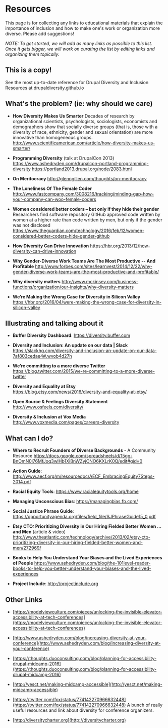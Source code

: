 # Resources

This page is for collecting any links to educational materials that explain the importance of inclusion and how to make one's work or organization more diverse. Please add suggestions!

_NOTE: To get started, we will add as many links as possible to this list. Once it gets bigger, we will work on curating the list by editing links and organizing them topically._

## This is a copy!

See the most up-to-date reference for Drupal Diversity and Inclusion Resources at drupaldiversity.github.io

## What's the problem? (ie: why should we care)

* **How Diversity Makes Us Smarter**
Decades of research by organizational scientists, psychologists, sociologists, economists and demographers show that socially diverse groups (that is, those with a diversity of race, ethnicity, gender and sexual orientation) are more innovative than homogeneous groups.
http://www.scientificamerican.com/article/how-diversity-makes-us-smarter/

* **Programming Diversity** (talk at DrupalCon 2013)
https://www.ashedryden.com/drupalcon-portland-programming-diversity
https://portland2013.drupal.org/node/2083.html

* **On Meritocracy** http://glenngillen.com/thoughts/on-meritocracy

* **The Loneliness Of The Female Coder** http://www.fastcompany.com/3008216/tracking/minding-gap-how-your-company-can-woo-female-coders

* **Women considered better coders – but only if they hide their gender**
Researchers find software repository GitHub approved code written by women at a higher rate than code written by men, but only if the gender was not disclosed
https://www.theguardian.com/technology/2016/feb/12/women-considered-better-coders-hide-gender-github

* **How Diversity Can Drive Innovation** https://hbr.org/2013/12/how-diversity-can-drive-innovation

* **Why Gender-Diverse Work Teams Are The Most Productive -- And Profitable** http://www.forbes.com/sites/learnvest/2014/12/22/why-gender-diverse-work-teams-are-the-most-productive-and-profitable/

* **Why diversity matters** http://www.mckinsey.com/business-functions/organization/our-insights/why-diversity-matters

* **We’re Making the Wrong Case for Diversity in Silicon Valley**
https://hbr.org/2016/04/were-making-the-wrong-case-for-diversity-in-silicon-valley

## Illustrating and talking about it

* **Buffer Diversity Dashboard**: https://diversity.buffer.com

* **Diversity and Inclusion: An update on our data | Slack**
https://slackhq.com/diversity-and-inclusion-an-update-on-our-data-7af803cedae4#.wvob4d27h

* **We’re committing to a more diverse Twitter**
https://blog.twitter.com/2015/we-re-committing-to-a-more-diverse-twitter

* **Diversity and Equality at Etsy**
https://blog.etsy.com/news/2016/diversity-and-equality-at-etsy/

* **Open Source & Feelings Diversity Statement**
http://www.osfeels.com/diversity/

* **Diversity & Inclusion at Vox Media**
http://www.voxmedia.com/pages/careers-diversity

## What can I do?

* **Where to Recruit Founders of Diverse Backgrounds** - A Community Resource https://docs.google.com/spreadsheets/d/15gg-BnOmN0l76MfJoq3wlHb1XiBnWZyjCNO6KXLrK0Q/edit#gid=0

* **Action Guide**: http://www.aecf.org/m/resourcedoc/AECF_EmbracingEquity7Steps-2014.pdf

* **Racial Equity Tools**: https://www.racialequitytools.org/home

* **Managing Unconscious Bias**: https://managingbias.fb.com/

* **Social Justice Phrase Guide**: https://opportunityagenda.org/files/field_file/SJPhraseGuide15_0.pdf

* **Etsy CTO: Prioritizing Diversity in Our Hiring Fielded Better Women ... and Men** (article & video) http://www.theatlantic.com/technology/archive/2013/02/etsy-cto-prioritizing-diversity-in-our-hiring-fielded-better-women-and-men/272969/

* **Books to Help You Understand Your Biases and the Lived Experiences of People**
https://www.ashedryden.com/blog/the-101level-reader-books-to-help-you-better-understand-your-biases-and-the-lived-experiences

* **Project Include**: http://projectinclude.org

## Other Links

* [https://modelviewculture.com/pieces/unlocking-the-invisible-elevator-accessibility-at-tech-conferences](https://modelviewculture.com/pieces/unlocking-the-invisible-elevator-accessibility-at-tech-conferences)
* [http://www.ashedryden.com/blog/increasing-diversity-at-your-conference](http://www.ashedryden.com/blog/increasing-diversity-at-your-conference)

* [https://thoughts.duoconsulting.com/blog/planning-for-accessibility-drupal-midcamp-2016](https://thoughts.duoconsulting.com/blog/planning-for-accessibility-drupal-midcamp-2016)

* [http://yesct.net/making-midcamp-accessible](http://yesct.net/making-midcamp-accessible)

* [https://twitter.com/fox/status/774142270966632448](https://twitter.com/fox/status/774142270966632448) A bunch of really useful resources and link about diversity for conference organizers.
* [http://diversitycharter.org](http://diversitycharter.org)
